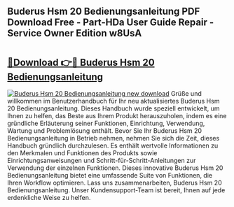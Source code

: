 ## Buderus Hsm 20 Bedienungsanleitung PDF Download Free - Part-HDa User Guide Repair - Service Owner Edition w8UsA

# <h2><a href="http://df4t92u.blite.top/?on=Buderus+Hsm+20+Bedienungsanleitung">🔗Download 👉🔴 Buderus Hsm 20 Bedienungsanleitung</a></h2>

[![Buderus Hsm 20 Bedienungsanleitung new download](https://i.imgur.com/lujVjoI.png)](http://df4t92u.blite.top/?on=Buderus+Hsm+20+Bedienungsanleitung)
Grüße und willkommen im Benutzerhandbuch für Ihr neu aktualisiertes Buderus Hsm 20 Bedienungsanleitung. Dieses Handbuch wurde speziell entwickelt, um Ihnen zu helfen, das Beste aus Ihrem Produkt herauszuholen, indem es eine gründliche Erläuterung seiner Funktionen, Einrichtung, Verwendung, Wartung und Problemlösung enthält. Bevor Sie Ihr Buderus Hsm 20 Bedienungsanleitung in Betrieb nehmen, nehmen Sie sich die Zeit, dieses Handbuch gründlich durchzulesen. Es enthält wertvolle Informationen zu den Merkmalen und Funktionen des Produkts sowie Einrichtungsanweisungen und Schritt-für-Schritt-Anleitungen zur Verwendung der einzelnen Funktionen. Dieses innovative Buderus Hsm 20 Bedienungsanleitung bietet eine umfassende Suite von Funktionen, die Ihren Workflow optimieren. Lass uns zusammenarbeiten, Buderus Hsm 20 Bedienungsanleitung. Unser Kundensupport-Team ist bereit, Ihnen auf jede erdenkliche Weise zu helfen.
